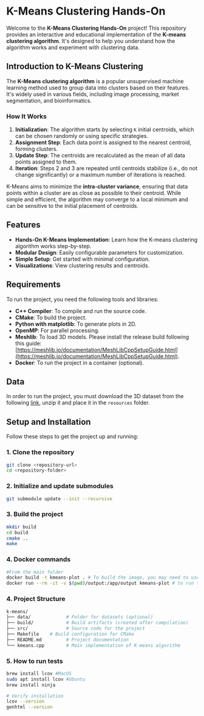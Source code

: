 # K-Means Clustering Hands-On

Welcome to the **K-Means Clustering Hands-On** project! This repository provides an interactive and educational implementation of the **K-means clustering algorithm**. It's designed to help you understand how the algorithm works and experiment with clustering data.

## Introduction to K-Means Clustering

The **K-Means clustering algorithm** is a popular unsupervised machine learning method used to group data into clusters based on their features. It's widely used in various fields, including image processing, market segmentation, and bioinformatics.

### How It Works
1. **Initialization**: The algorithm starts by selecting `K` initial centroids, which can be chosen randomly or using specific strategies.
2. **Assignment Step**: Each data point is assigned to the nearest centroid, forming clusters.
3. **Update Step**: The centroids are recalculated as the mean of all data points assigned to them.
4. **Iteration**: Steps 2 and 3 are repeated until centroids stabilize (i.e., do not change significantly) or a maximum number of iterations is reached.

K-Means aims to minimize the **intra-cluster variance**, ensuring that data points within a cluster are as close as possible to their centroid. While simple and efficient, the algorithm may converge to a local minimum and can be sensitive to the initial placement of centroids.

## Features

- **Hands-On K-Means Implementation**: Learn how the K-means clustering algorithm works step-by-step.
- **Modular Design**: Easily configurable parameters for customization.
- **Simple Setup**: Get started with minimal configuration.
- **Visualizations**: View clustering results and centroids.

## Requirements
To run the project, you need the following tools and libraries:
- **C++ Compiler**: To compile and run the source code.
- **CMake**: To build the project.
- **Python with matplotlib**: To generate plots in 2D.
- **OpenMP**: For parallel processing.
- **Meshlib**: To load 3D models. Please install the release build following this guide: [https://meshlib.io/documentation/MeshLibCppSetupGuide.html](https://meshlib.io/documentation/MeshLibCppSetupGuide.html).
- **Docker**: To run the project in a container (optional).

## Data
In order to run the project, you must download the 3D dataset from the following [link](https://polimi365-my.sharepoint.com/:u:/g/personal/10978268_polimi_it/EZKJJOmNr_REh4EHY5Tln7QBmNEsD940wz2wfekhq0LguA?e=noOjtN), unzip it and place it in the `resources` folder.

## Setup and Installation

Follow these steps to get the project up and running:

### 1. Clone the repository

```bash
git clone <repository-url>
cd <repository-folder>
```


### 2. Initialize and update submodules

```bash
git submodule update --init --recursive
```

### 3. Build the project
```bash
mkdir build
cd build
cmake ..
make
```

### 4. Docker commands
```bash
#From the main folder
docker build -t kmeans-plot . # To build the image, you may need to use "sudo"
docker run --rm -it -v $(pwd)/output:/app/output kmeans-plot # to run the image and store the plot, you may need to use "sudo"
```

### 4. Project Structure
```bash
k-means/
├── data/             # Folder for datasets (optional)
├── build/            # Build artifacts (created after compilation)
├── src/              # Source code for the project
├── Makefile    # Build configuration for CMake
├── README.md         # Project documentation
└── kmeans.cpp        # Main implementation of K-means algorithm
```

### 5. How to run tests

```bash
brew install lcov #MacOS
sudo apt install lcov #Ubuntu
brew install ninja

# Verify installation
lcov --version
genhtml --version

```
